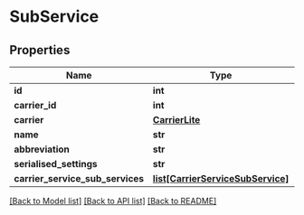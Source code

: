 # SubService

## Properties
Name | Type | Description | Notes
------------ | ------------- | ------------- | -------------
**id** | **int** |  | [optional] 
**carrier_id** | **int** |  | [optional] 
**carrier** | [**CarrierLite**](CarrierLite.md) |  | [optional] 
**name** | **str** |  | [optional] 
**abbreviation** | **str** |  | [optional] 
**serialised_settings** | **str** |  | [optional] 
**carrier_service_sub_services** | [**list[CarrierServiceSubService]**](CarrierServiceSubService.md) |  | [optional] 

[[Back to Model list]](../README.md#documentation-for-models) [[Back to API list]](../README.md#documentation-for-api-endpoints) [[Back to README]](../README.md)

